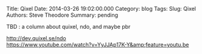 Title: Qixel
Date: 2014-03-26 19:02:00.000
Category: blog
Tags: 
Slug: Qixel
Authors: Steve Theodore
Summary: pending

TBD : a column about quixel, ndo, and maybe pbr  
  
http://dev.quixel.se/ndo  
https://www.youtube.com/watch?v=YyJJAp17K-Y&amp;feature=youtu.be

